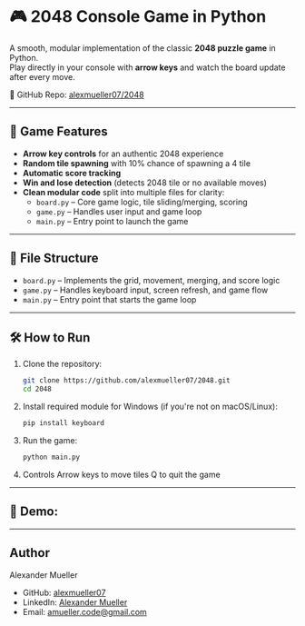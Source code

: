 # 🎮 2048 Console Game in Python

A smooth, modular implementation of the classic **2048 puzzle game** in Python.  
Play directly in your console with **arrow keys** and watch the board update after every move.

🔗 GitHub Repo: [alexmueller07/2048](https://github.com/alexmueller07/2048)

---

## 🧩 Game Features

- **Arrow key controls** for an authentic 2048 experience
- **Random tile spawning** with 10% chance of spawning a 4 tile
- **Automatic score tracking**
- **Win and lose detection** (detects 2048 tile or no available moves)
- **Clean modular code** split into multiple files for clarity:
  - `board.py` – Core game logic, tile sliding/merging, scoring
  - `game.py` – Handles user input and game loop
  - `main.py` – Entry point to launch the game

---

## 📁 File Structure

- `board.py` – Implements the grid, movement, merging, and score logic
- `game.py` – Handles keyboard input, screen refresh, and game flow
- `main.py` – Entry point that starts the game loop

---

## 🛠 How to Run

1. Clone the repository:

   ```bash
   git clone https://github.com/alexmueller07/2048.git
   cd 2048
   ```

2. Install required module for Windows (if you're not on macOS/Linux):

   ```bash
   pip install keyboard
   ```

3. Run the game:

   ```bash
   python main.py
   ```

4. Controls
   Arrow keys to move tiles
   Q to quit the game

---

## 🎥 Demo:

---

## Author

Alexander Mueller

- GitHub: [alexmueller07](https://github.com/alexmueller07)
- LinkedIn: [Alexander Mueller](https://www.linkedin.com/in/alexander-mueller-021658307/)
- Email: amueller.code@gmail.com
